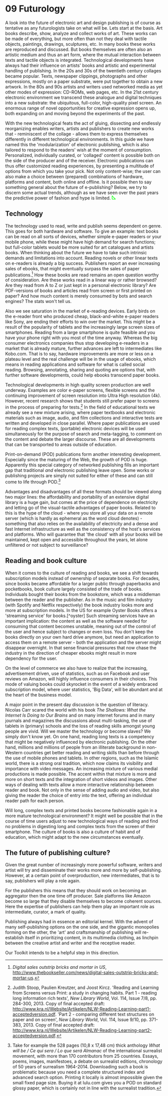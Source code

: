 ﻿# 09 Futurology 

A look into the future of electronic art and design publishing is of course as tentative as any futurologists take on what will be. Lets start at the basis. Art books describe, show, analyze and collect works of art. These works can be made of everything, but more often than not they deal with tactile objects, paintings, drawings, sculptures, etc. In many books these works are reproduced and discussed. But books themselves are often also an artistic medium and thus an art form, where the mutual interaction between texts and tactile objects is integrated. Technological developments have always had their influence on artists' books and artistic and experimental handling of publishing. In the 20s and 30s of the twentieth century collages became popular. Texts, newspaper clippings, photographs and other expressions, mostly on a paper substrate, were put together to obtain a new artwork. In the 80s and 90s artists and writers used networked media as yet other modes of expression: CD-ROMs, web pages, etc. In the 21st century electronic environment we transcend these analogue and digital techniques into a new substrate: the ubiquitous, full-color, high-quality pixel screen. An enormous range of novel opportunities for creative expression opens up, both expanding on and moving beyond the experiments of the past. 

With the new technological feats the act of gluing, dissecting and endlessly reorganizing enables writers, artists and publishers to create new works that - reminiscent of the collage - allows them to express themselves differently in different technological environments. In this guide we have named this the 'modularization' of electronic publishing, which is also tailored to respond to the readers' wish at the moment of consumption. Personalized, individually curated, or 'collaged' content is possible both on the side of the producer and of the receiver. Electronic publications can thus offer customized reading experiences, by presenting a multitude of options from which you take your pick. Not only content-wise; the user can also make a choice between (prepared) combinations of hardware, platforms and content, both online and offline. Is it possible then to say something general about the future of e-publishing? Below, we try to discern some actual trends, although as we have seen over the past years the predictive power of fashion and hype is limited. [![Bloglink](images/dpt_blog_verwijzing.png)](http://digitalpublishingtoolkit.org/?p=921 "Link to blog post: Book review. The end of ebooks. 20 visionaries on the future of digital reading. ") 


## Technology 
The technology used to read, write and publish seems dependent on genre. This goes for both hardware and software. To give an example: text books can be read on all sorts of devices, whether simple e-paper readers or your mobile phone, while these might have high demand for search functions; but full-color tablets would be more suited for art catalogues and artists books. When thinking about the future we have to take such intrinsic demands and limitations into account. Reading novels or other linear texts on e-readers is already a big success. Publishers report an ever increasing sales of ebooks, that might eventually surpass the sales of paper publications.[^books] How these books are read remains an open question worthy of consideration. Are these works read in a linear way or rather browsed? Are they read from A to Z or just kept in a personal electronic library? Are PDF-versions of books and articles read from screen or first printed on paper? And how much content is merely consumed by bots and search engines? The stats won't tell us. 

Also we see saturation in the market of e-reading devices. Early birds on the e-reader front who produced cheap, black-and-white e-paper readers like Sony, are ending their efforts to win over the market. This might be a result of the popularity of tablets and the increasingly large screen sizes of smartphones. Reading from a large smartphone is quite feasible and you have your phone right with you most of the time anyway. Whereas the big consumer electronics companies thus stop developing e-readers in a market that is already mature, further advances are left to intermediates like Kobo.com. That is to say, hardware improvements are more or less on a plateau level and the real challenge will be in the usage of ebooks, which means in reading applications and software for what is called social reading. Browsing, annotating, sharing and quoting are options that, with further software developments, could help ebooks transcend paper books. 

Technological developments in high quality screen production are well underway. Examples are color e-paper screens, flexible screens and the continuing improvement of screen resolution into Ultra High resolution (4k). However, recent research shows that students still prefer paper to screens in the process of preparing for tests.[^stoop] In the field of educational texts we already see a new mixture arising, where paper textbooks and electronic materials such as image, audio, and film collections and interactive tests are written and developed in close parallel. Where paper publications are used for reading complex texts, (portable) electronic devices will be used simultaneously for the purpose of search and meta-tagging, to comment on the content and debate the larger discourse. These are all developments that can be transported to areas outside of education. 

Print-on-demand (POD) publications form another interesting development. Especially since the maturing of the Web, the growth of POD is huge. Apparently this special category of networked publishing fills an important gap that traditional *and* electronic publishing leave open. Some works or publishing projects are simply not suited for either of these and can still come to life through POD.[^vanc] 

Advantages and disadvantages of all these formats should be viewed along two major lines: the affordability and portability of an extensive digital library is a huge gain, but comes at the price of dependence on electricity and letting go of the visual-tactile advantages of paper books. Related to this is the hype of the cloud - where you store all your data on a remote server (which is hardly as ephemeral as the word cloud denotes) - something that also relies on the availability of electricity and a dense and fast Internet infrastructure as well as the consistency of the host's services and platforms. Who will guarantee that 'the cloud' with all your books will be maintained, kept open and accessible throughout the years, let alone unfiltered or not subject to surveillance? 


## Reading and book culture 
When it comes to the culture of reading and books, we see a shift towards subscription models instead of ownership of separate books. For decades, since books became affordable for a larger public through paperbacks and pocketbooks, book culture largely consisted of the trade of books. Individuals bought their books from the bookstore, which was a middleman between the reader and the publisher. As in the music and film industry (with Spotify and Netflix respectively) the book industry looks more and more at subscription models. In the US for example Oyster Books offers a 'streaming service' for books.[^oyster] Such streaming services have an important implication: the content as well as the software needed for consuming that content becomes unstable, meaning out of the control of the user and hence subject to changes or even loss. You don't keep the books directly on your own hard drive anymore, but need an application to access them on a remote server - both the application and the server might disappear overnight. In that sense financial pressures that now chase the industry in the direction of cheaper ebooks might result in more dependency for the user. 

On the level of commerce we also have to realize that the increasing, advertisement driven, use of statistics, such as on Facebook and user reviews on Amazon, will highly influence consumers in their choices. This mode of valuing books could skyrocket in the event of a widely embraced subscription model, where user statistics, 'Big Data', will be abundant and at the heart of the business model. 

A major point in the present day discussion is the question of literacy. Nicolas Carr scared the world with his book *The Shallows: What the Internet Is Doing to Our Brains* and on many internet forums and in many journals and magazines the discussions about multi-tasking, the use of tablets in (primary) schools and the loss of reading skills amongst young people are vivid. Will we master the technology or become slaves? We simply don't know yet. On one hand, reading long texts is a competency that might be negatively influenced by electronic publishing. On the other hand, millions and millions of people from an illiterate background in non-Western countries get better reading and writing skills than before through the use of mobile phones and tablets. In other regions, such as the Islamic world, there is a strong oral tradition, which now claims its visibility and importance with video messages. An increasing mixture of various medial productions is made possible. The accent within that mixture is more and more on short texts and the integration of short videos and images. Other ways of dealing with texts allow a more interactive relationship between reader and book. Not only in the sense of adding audio and video, but also giving the reader the choice of entry into the text, offering an individual reader path for each person. 

Will long, complex texts and printed books become fashionable again in a more mature technological environment? It might well be possible that in the course of time users adjust to new technological ways of reading and find no problems in digesting long and complex texts from the screen of their smartphone. The culture of books is also a culture of habit and of education, which might adapt to the new circumstances eventually. 

## The future of publishing culture? 
Given the great number of increasingly more powerful software, writers and artist will try and disseminate their works more and more by self-publishing. However, at a certain point of overproduction, new intermediates, that is to say, publishers will play a role again. 

For the publishers this means that they should work on becoming an aggregator then the one time off producer. Sale platforms like Amazon become so large that they disable themselves to become coherent sources. Here the expertise of publishers can help them play an important role as intermediate, curator, a mark of quality. 

Publishing always had in essence an editorial kernel. With the advent of many self-publishing options on the one side, and the gigantic monopolies forming on the other, the 'art' and craftsmanship of publishing will re-establish itself in prioritizing content, in its multimedia clothing, as linchpin between the creative artist and writer and the receptive reader. 

Our Toolkit intends to be a helpful step in this direction. 

[^doris]: This saying, by written by the Jay Livingston and Ray Evans became world famous when Doris Day sang it the song in the Hitchcock film *The Man Who Knew Too Much *(1956), https://www.youtube.com/watch?v=azxoVRTwlNg. 
[^books]: *Digital sales outstrip bricks and mortar in US*, http://www.thebookseller.com/news/digital-sales-outstrip-bricks-and-mortar-us. 
[^vanc]: Take for example the 528 pages (10,8 x 17,48 cm) thick anthology *What will be / Ce qui sera / Lo que será Almanac* of the international surrealist movement, with more than 170 contributors from 25 countries. Essays, poems, images, manifestoes, a debate on surrealist editions, chronology of 50 years of surrealism 1964-2014. Downloading such a book is problematic because you need a complete structured index and advanced search option. Printing it locally is almost impossible given the small fixed page size. Buying it at lulu.com gives you a POD on standard glossy paper, which is certainly not in line with the surrealist tradition. 
[^stoop]: Judith Stoop, Paulien Kreutzer, and Joost Kircz. 'Reading and Learning from Screens versus Print: a study in changing habits. Part 1 - reading long information rich texts', *New Library World*, Vol. 114, Issue 7/8, pp. 284-300, 2013. Copy of final accepted draft: http://www.kra.nl/Website/Artikelen/NLW-Reading-Learning-part1-acceptedversion.pdf. 'Part 2 - comparing different text structures on paper and on screen', *New Library World*, Vol. 114, Issue 9/10, pp. 371-383, 2013. Copy of final accepted draft: http://www.kra.nl/Website/Artikelen/NLW-Reading-Learning-part2-acceptedversion.pdf. 
